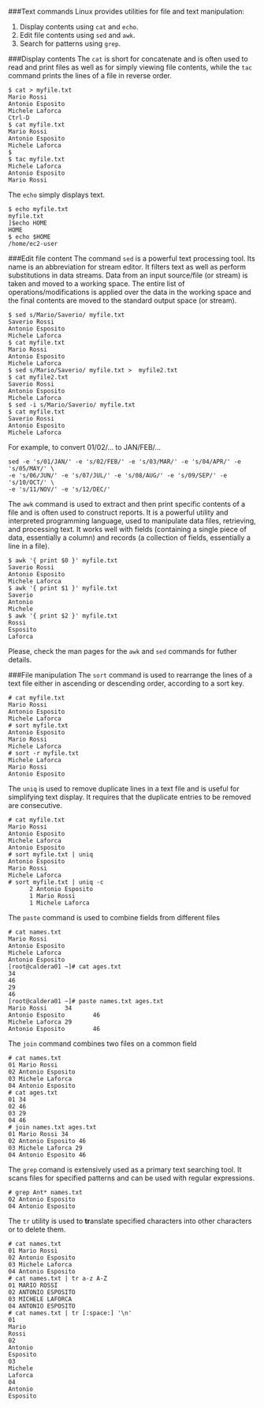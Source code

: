 ###Text commands
Linux provides utilities for file and text manipulation:

1. Display contents using ``cat`` and ``echo``. 
2. Edit file contents using ``sed`` and ``awk``.
3. Search for patterns using ``grep``.

###Display contents
The ``cat`` is short for concatenate and is often used to read and print files as well as for simply viewing file contents, while the ``tac`` command prints the lines of a file in reverse order.
```
$ cat > myfile.txt
Mario Rossi
Antonio Esposito
Michele Laforca
Ctrl-D
$ cat myfile.txt
Mario Rossi
Antonio Esposito
Michele Laforca
$
$ tac myfile.txt
Michele Laforca
Antonio Esposito
Mario Rossi
```
The ``echo`` simply displays text.
```
$ echo myfile.txt
myfile.txt
]$echo HOME
HOME
$ echo $HOME
/home/ec2-user
```
###Edit file content
The command ``sed`` is a powerful text processing tool. Its name is an abbreviation for stream editor. It filters text as well as perform substitutions in data streams. Data from an input source/file (or stream) is taken and moved to a working space. The entire list of operations/modifications is applied over the data in the working space and the final contents are moved to the standard output space (or stream).
```
$ sed s/Mario/Saverio/ myfile.txt
Saverio Rossi
Antonio Esposito
Michele Laforca
$ cat myfile.txt
Mario Rossi
Antonio Esposito
Michele Laforca
$ sed s/Mario/Saverio/ myfile.txt >  myfile2.txt
$ cat myfile2.txt
Saverio Rossi
Antonio Esposito
Michele Laforca
$ sed -i s/Mario/Saverio/ myfile.txt
$ cat myfile.txt
Saverio Rossi
Antonio Esposito
Michele Laforca
```
For example, to convert 01/02/… to JAN/FEB/…
```
sed -e 's/01/JAN/' -e 's/02/FEB/' -e 's/03/MAR/' -e 's/04/APR/' -e 's/05/MAY/' \ 
-e 's/06/JUN/' -e 's/07/JUL/' -e 's/08/AUG/' -e 's/09/SEP/' -e 's/10/OCT/' \
-e 's/11/NOV/' -e 's/12/DEC/'
```
The ``awk`` command is used to extract and then print specific contents of a file and is often used to construct reports. It is a powerful utility and interpreted programming language, used to manipulate data files, retrieving, and processing text.
It works well with fields (containing a single piece of data, essentially a column) and records (a collection of fields, essentially a line in a file).

```
$ awk '{ print $0 }' myfile.txt
Saverio Rossi
Antonio Esposito
Michele Laforca
$ awk '{ print $1 }' myfile.txt
Saverio
Antonio
Michele
$ awk '{ print $2 }' myfile.txt
Rossi
Esposito
Laforca
```
Please, check the man pages for the ``awk`` and ``sed`` commands for futher details.

###File manipulation
The ``sort`` command is used to rearrange the lines of a text file either in ascending or descending order, according to a sort key.
```
# cat myfile.txt
Mario Rossi
Antonio Esposito
Michele Laforca
# sort myfile.txt
Antonio Esposito
Mario Rossi
Michele Laforca
# sort -r myfile.txt
Michele Laforca
Mario Rossi
Antonio Esposito
```
The ``uniq`` is used to remove duplicate lines in a text file and is useful for simplifying text display. It requires that the duplicate entries to be removed are consecutive.

```
# cat myfile.txt
Mario Rossi
Antonio Esposito
Michele Laforca
Antonio Esposito
# sort myfile.txt | uniq
Antonio Esposito
Mario Rossi
Michele Laforca
# sort myfile.txt | uniq -c
      2 Antonio Esposito
      1 Mario Rossi
      1 Michele Laforca
```

The ``paste`` command is used to combine fields from different files

```
# cat names.txt
Mario Rossi
Antonio Esposito
Michele Laforca
Antonio Esposito
[root@caldera01 ~]# cat ages.txt
34
46
29
46
[root@caldera01 ~]# paste names.txt ages.txt
Mario Rossi     34
Antonio Esposito        46
Michele Laforca 29
Antonio Esposito        46
```

The ``join`` command combines two files on a common field

```
# cat names.txt
01 Mario Rossi
02 Antonio Esposito
03 Michele Laforca
04 Antonio Esposito
# cat ages.txt
01 34
02 46
03 29
04 46
# join names.txt ages.txt
01 Mario Rossi 34
02 Antonio Esposito 46
03 Michele Laforca 29
04 Antonio Esposito 46
```

The ``grep`` comand is extensively used as a primary text searching tool. It scans files for specified patterns and can be used with regular expressions.
```
# grep Ant* names.txt
02 Antonio Esposito
04 Antonio Esposito
```
The ``tr`` utility is used to **tr**anslate specified characters into other characters or to delete them.
```
# cat names.txt
01 Mario Rossi
02 Antonio Esposito
03 Michele Laforca
04 Antonio Esposito
# cat names.txt | tr a-z A-Z
01 MARIO ROSSI
02 ANTONIO ESPOSITO
03 MICHELE LAFORCA
04 ANTONIO ESPOSITO
# cat names.txt | tr [:space:] '\n'
01
Mario
Rossi
02
Antonio
Esposito
03
Michele
Laforca
04
Antonio
Esposito
```






